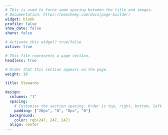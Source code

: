 ```yaml
---
# This is used to force some spacing between the title and images.
# Documentation: https://wowchemy.com/docs/page-builder/
widget: blank
profile: false
show_date: false
share: false

# Activate this widget? true/false
active: true

# This file represents a page section.
headless: true

# Order that this section appears on the page.
weight: 10

title: Stewards

design:
  columns: "1"
  spacing:
    # Customize the section spacing. Order is top, right, bottom, left.
    padding: ["20px", "0", "0px", "0"]
  background:
    color: rgb(247, 247, 247)
  align: center
---
```




